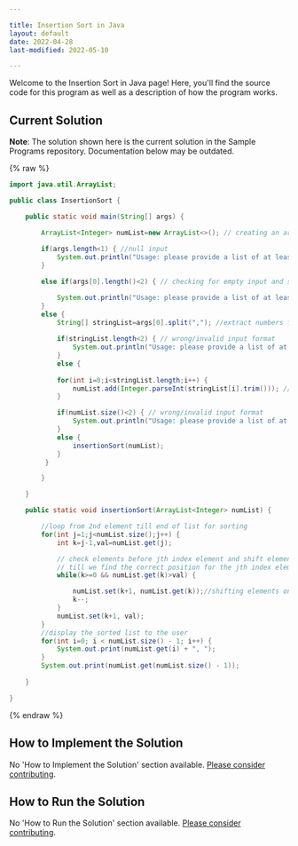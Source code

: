 ```yaml
---

title: Insertion Sort in Java
layout: default
date: 2022-04-28
last-modified: 2022-05-10

---
```


Welcome to the Insertion Sort in Java page! Here, you'll find the source code for this program as well as a description of how the program works.

## Current Solution

**Note**: The solution shown here is the current solution in the Sample Programs repository. Documentation below may be outdated.

{% raw %}

```java
import java.util.ArrayList;

public class InsertionSort {

    public static void main(String[] args) {

        ArrayList<Integer> numList=new ArrayList<>(); // creating an arraylist(for dynamic size) to store the numbers 
        
        if(args.length<1) { //null input
            System.out.println("Usage: please provide a list of at least two integers to sort in the format \"1, 2, 3, 4, 5\"");
        }

        else if(args[0].length()<2) { // checking for empty input and single number input

            System.out.println("Usage: please provide a list of at least two integers to sort in the format \"1, 2, 3, 4, 5\"");
        }
        else {
            String[] stringList=args[0].split(","); //extract numbers from the passed string
           
            if(stringList.length<2) { // wrong/invalid input format
                System.out.println("Usage: please provide a list of at least two integers to sort in the format \"1, 2, 3, 4, 5\"");
            }
            else {
 
            for(int i=0;i<stringList.length;i++) {
                numList.add(Integer.parseInt(stringList[i].trim())); // convert to Int type and store in numList for sorting
            }

            if(numList.size()<2) { // wrong/invalid input format
                System.out.println("Usage: please provide a list of at least two integers to sort in the format \"1, 2, 3, 4, 5\"");
            }
            else {
                insertionSort(numList);
            }
         }

        }

    }

    public static void insertionSort(ArrayList<Integer> numList) {

        //loop from 2nd element till end of list for sorting
        for(int j=1;j<numList.size();j++) {
            int k=j-1,val=numList.get(j);

            // check elements before jth index element and shift elements one position right  
            // till we find the correct position for the jth index element
            while(k>=0 && numList.get(k)>val) {

                numList.set(k+1, numList.get(k));//shifting elements one position right
                k--;
            }
            numList.set(k+1, val);
        }
        //display the sorted list to the user
        for(int i=0; i < numList.size() - 1; i++) {
            System.out.print(numList.get(i) + ", ");
        }
        System.out.print(numList.get(numList.size() - 1));
        
    }

}
```

{% endraw %}

## How to Implement the Solution

No 'How to Implement the Solution' section available. [Please consider contributing](https://github.com/TheRenegadeCoder/sample-programs-website).

## How to Run the Solution

No 'How to Run the Solution' section available. [Please consider contributing](https://github.com/TheRenegadeCoder/sample-programs-website).